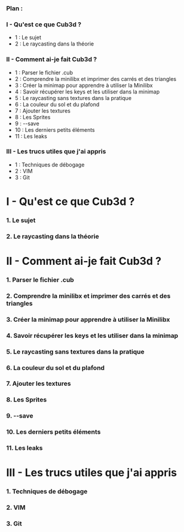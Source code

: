 ### Plan :
### I - Qu'est ce que Cub3d ?
  - 1  :  Le sujet
  - 2  :  Le raycasting dans la théorie
### II - Comment ai-je fait Cub3d ?
  - 1  :  Parser le fichier .cub
  - 2  :  Comprendre la minilibx et imprimer des carrés et des triangles
  - 3  :  Créer la minimap pour apprendre à utiliser la Minilibx
  - 4  :  Savoir récupérer les keys et les utiliser dans la minimap
  - 5  :  Le raycasting sans textures dans la pratique
  - 6  :  La couleur du sol et du plafond
  - 7  :  Ajouter les textures
  - 8  :  Les Sprites
  - 9  :  --save
  - 10 :  Les derniers petits éléments
  - 11 :  Les leaks
### III - Les trucs utiles que j'ai appris
  - 1  :  Techniques de débogage
  - 2  :  VIM
  - 3  :  Git

# I - Qu'est ce que Cub3d ?
### 1. Le sujet
### 2. Le raycasting dans la théorie

# II - Comment ai-je fait Cub3d ?
### 1. Parser le fichier .cub
### 2. Comprendre la minilibx et imprimer des carrés et des triangles
### 3. Créer la minimap pour apprendre à utiliser la Minilibx
### 4. Savoir récupérer les keys et les utiliser dans la minimap
### 5. Le raycasting sans textures dans la pratique
### 6. La couleur du sol et du plafond
### 7. Ajouter les textures
### 8. Les Sprites
### 9. --save
### 10. Les derniers petits éléments
### 11. Les leaks

# III - Les trucs utiles que j'ai appris
### 1. Techniques de débogage
### 2. VIM
### 3. Git
